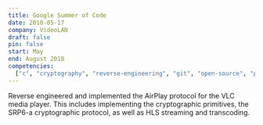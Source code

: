 ```yaml
---
title: Google Summer of Code
date: 2018-05-17
company: VideoLAN
draft: false
pin: false
start: May
end: August 2018
competencies:
  ["c", "cryptography", "reverse-engineering", "git", "open-source", "project-management", "gitlab", "gnupg"]
---
```


Reverse engineered and implemented the AirPlay protocol for the 
VLC media player. This includes implementing the cryptographic
primitives, the SRP6-a cryptographic protocol, as well as HLS 
streaming and transcoding.

